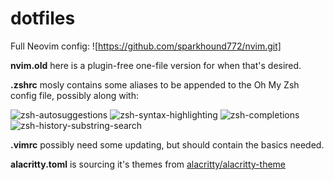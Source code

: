 # dotfiles

Full Neovim config: ![https://github.com/sparkhound772/nvim.git]

__nvim.old__ here is a plugin-free one-file version for when that's desired.

__.zshrc__ mosly contains some aliases to be appended to the Oh My Zsh config file, possibly along with:

![zsh-autosuggestions](https://github.com/zsh-users/zsh-autosuggestions)
![zsh-syntax-highlighting](https://github.com/zsh-users/zsh-syntax-highlighting)
![zsh-completions](https://github.com/zsh-users/zsh-history-substring-search)
![zsh-history-substring-search](https://github.com/zsh-users/zsh-completions)

__.vimrc__ possibly need some updating, but should contain the basics needed.

__alacritty.toml__ is sourcing it's themes from [alacritty/alacritty-theme](https://github.com/alacritty/alacritty-theme)
